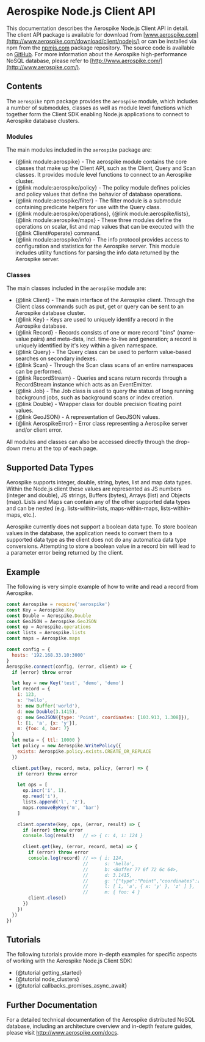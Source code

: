 # Aerospike Node.js Client API

This documentation describes the Aerospike Node.js Client API in detail. The
client API package is available for download from
[www.aerospike.com](http://www.aerospike.com/download/client/nodejs/) or can be
installed via npm from the [npmjs.com](https://www.npmjs.com/package/aerospike)
package repository. The source code is available on
[GitHub](https://github.com/aerospike/aerospike-client-nodejs). For more
information about the Aerospike high-performance NoSQL database, please refer
to [http://www.aerospike.com/](http://www.aerospike.com/).

## Contents

The `aerospike` npm package provides the `aerospike` module, which includes a
number of submodules, classes as well as module level functions which together
form the Client SDK enabling Node.js applications to connect to Aerospike
database clusters.

### Modules

The main modules included in the `aerospike` package are:

* {@link module:aerospike} - The aerospike module contains the core classes
  that make up the Client API, such as the Client, Query and Scan classes. It
  provides module level functions to connect to an Aerospike cluster.
* {@link module:aerospike/policy} - The policy module defines policies and
  policy values that define the behavior of database operations.
* {@link module:aerospike/filter} - The filter module is a submodule containing
  predicate helpers for use with the Query class.
* {@link module:aerospike/operations}, {@link module:aerospike/lists},
  {@link module:aerospike/maps} - These three modules define the operations on
  scalar, list and map values that can be executed with the {@link
  Client#operate} command.
* {@link module:aerospike/info} - The info protocol provides access to
  configuration and statistics for the Aerospike server. This module
  includes utility functions for parsing the info data returned by the
  Aerospike server.

### Classes

The main classes included in the `aerospike` module are:

* {@link Client} - The main interface of the Aerospike client. Through the
  Client class commands such as put, get or query can be sent to an Aerospike
  database cluster.
* {@link Key} - Keys are used to uniquely identify a record in the Aerospike database.
* {@link Record} - Records consists of one or more record "bins" (name-value
  pairs) and meta-data, incl. time-to-live and generation; a
  record is uniquely identified by it's key within a given namespace.
* {@link Query} - The Query class can be used to perform value-based searches
  on secondary indexes.
* {@link Scan} - Through the Scan class scans of an entire namespaces can be
  performed.
* {@link RecordStream} - Queries and scans return records through a
  RecordStream instance which acts as an EventEmitter.
* {@link Job} - The Job class is used to query the status of long running
  background jobs, such as background scans or index creation.
* {@link Double} - Wrapper class for double precision floating point values.
* {@link GeoJSON} - A representation of GeoJSON values.
* {@link AerospikeError} - Error class representing a Aerospike server and/or client error.

All modules and classes can also be accessed directly through the drop-down menu at the top of each page.

## Supported Data Types

Aerospike supports integer, double, string, bytes, list and map data types.
Within the Node.js client these values are represented as JS numbers
(integer and double), JS strings, Buffers (bytes), Arrays (list) and Objects
(map). Lists and Maps can contain any of the other supported data types and
can be nested (e.g. lists-within-lists, maps-within-maps, lists-within-maps,
etc.).

Aerospike currently does not support a boolean data type. To store boolean
values in the database, the application needs to convert them to a supported
data type as the client does not do any automatica data type conversions.
Attempting to store a boolean value in a record bin will lead to a parameter
error being returned by the client.

## Example

The following is very simple example of how to write and read a record from Aerospike.

```js
const Aerospike = require('aerospike')
const Key = Aerospike.Key
const Double = Aerospike.Double
const GeoJSON = Aerospike.GeoJSON
const op = Aerospike.operations
const lists = Aerospike.lists
const maps = Aerospike.maps

const config = {
  hosts: '192.168.33.10:3000'
}
Aerospike.connect(config, (error, client) => {
  if (error) throw error

  let key = new Key('test', 'demo', 'demo')
  let record = {
    i: 123,
    s: 'hello',
    b: new Buffer('world'),
    d: new Double(3.1415),
    g: new GeoJSON({type: 'Point', coordinates: [103.913, 1.308]}),
    l: [1, 'a', {x: 'y'}],
    m: {foo: 4, bar: 7}
  }
  let meta = { ttl: 10000 }
  let policy = new Aerospike.WritePolicy({
    exists: Aerospike.policy.exists.CREATE_OR_REPLACE
  })

  client.put(key, record, meta, policy, (error) => {
    if (error) throw error

    let ops = [
      op.incr('i', 1),
      op.read('i'),
      lists.append('l', 'z'),
      maps.removeByKey('m', 'bar')
    ]

    client.operate(key, ops, (error, result) => {
      if (error) throw error
      console.log(result)   // => { c: 4, i: 124 }

      client.get(key, (error, record, meta) => {
        if (error) throw error
        console.log(record) // => { i: 124,
                            //      s: 'hello',
                            //      b: <Buffer 77 6f 72 6c 64>,
                            //      d: 3.1415,
                            //      g: '{"type":"Point","coordinates":[103.913,1.308]}',
                            //      l: [ 1, 'a', { x: 'y' }, 'z' ] },
                            //      m: { foo: 4 }
        client.close()
      })
    })
  })
})
```

## Tutorials

The following tutorials provide more in-depth examples for specific aspects of working with the Aerospike Node.js Client SDK:

* {@tutorial getting_started}
* {@tutorial node_clusters}
* {@tutorial callbacks_promises_async_await}

## Further Documentation

For a detailed technical documentation of the Aerospike distributed NoSQL
database, including an architecture overview and in-depth feature guides,
please visit <a href="http://www.aerospike.com/docs">http://www.aerospike.com/docs</a>.
